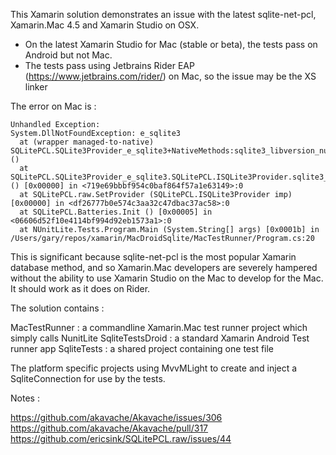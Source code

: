 This Xamarin solution demonstrates an issue with the latest sqlite-net-pcl, Xamarin.Mac 4.5 and Xamarin Studio on OSX.

* On the latest Xamarin Studio for Mac (stable or beta), the tests pass on Android but not Mac.
* The tests pass using Jetbrains Rider EAP (https://www.jetbrains.com/rider/) on Mac, so the issue may be the XS linker

The error on Mac is :


	Unhandled Exception:
	System.DllNotFoundException: e_sqlite3
	  at (wrapper managed-to-native) SQLitePCL.SQLite3Provider_e_sqlite3+NativeMethods:sqlite3_libversion_number ()
	  at SQLitePCL.SQLite3Provider_e_sqlite3.SQLitePCL.ISQLite3Provider.sqlite3_libversion_number () [0x00000] in <719e69bbbf954c0baf864f57a1e63149>:0 
	  at SQLitePCL.raw.SetProvider (SQLitePCL.ISQLite3Provider imp) [0x00000] in <df26777b0e574c3aa32c47dbac37ac58>:0 
	  at SQLitePCL.Batteries.Init () [0x00005] in <06606d52f10e4114bf994d92eb1573a1>:0 
	  at NUnitLite.Tests.Program.Main (System.String[] args) [0x0001b] in /Users/gary/repos/xamarin/MacDroidSqlite/MacTestRunner/Program.cs:20 

This is significant because sqlite-net-pcl is the most popular Xamarin database method, and so Xamarin.Mac developers 
are severely hampered without the ability to use Xamarin Studio on the Mac to develop for the Mac. It should work as it 
does on Rider.

The solution contains :

MacTestRunner : a commandline Xamarin.Mac test runner project which simply calls NunitLite
SqliteTestsDroid : a standard Xamarin Android Test runner app
SqliteTests : a shared project containing one test file

The platform specific projects using MvvMLight to create and inject a SqliteConnection for use by the tests.


Notes :

https://github.com/akavache/Akavache/issues/306
https://github.com/akavache/Akavache/pull/317
https://github.com/ericsink/SQLitePCL.raw/issues/44
